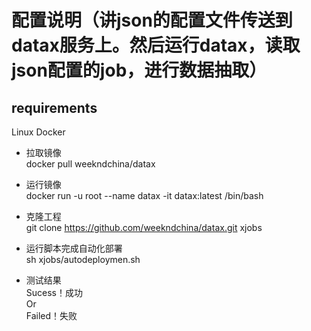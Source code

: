 
# 配置说明（讲json的配置文件传送到datax服务上。然后运行datax，读取json配置的job，进行数据抽取）
## requirements
Linux
Docker


- 拉取镜像
</br> docker pull weekndchina/datax

- 运行镜像
</br> docker run -u root --name datax -it datax:latest /bin/bash

- 克隆工程
</br> git clone https://github.com/weekndchina/datax.git xjobs

- 运行脚本完成自动化部署
</br> sh xjobs/autodeploymen.sh

- 测试结果
</br>Sucess！成功
</br>Or
</br>Failed！失败
